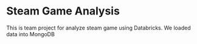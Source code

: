# Steam Game Analysis
This is team project for analyze steam game using Databricks. We loaded data into MongoDB